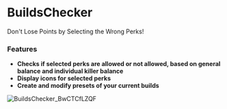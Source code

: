 # BuildsChecker
Don't Lose Points by Selecting the Wrong Perks! 

### Features
- **Checks if selected perks are allowed or not allowed, based on general balance and individual killer balance**
- **Display icons for selected perks**
- **Create and modify presets of your current builds**

![BuildsChecker_BwCTCfLZQF](https://user-images.githubusercontent.com/59248568/229740509-0c8ac64f-068d-4be9-942c-f6fc15ec9ec6.png)
